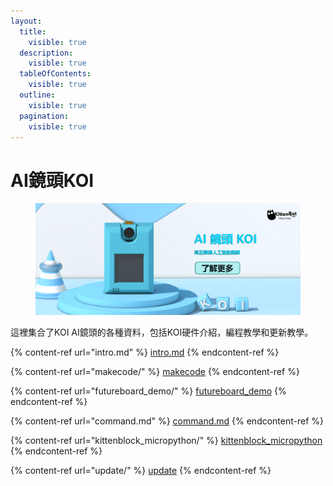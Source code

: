 ```yaml
---
layout:
  title:
    visible: true
  description:
    visible: true
  tableOfContents:
    visible: true
  outline:
    visible: true
  pagination:
    visible: true
---
```


# AI鏡頭KOI

<figure><img src="../../.gitbook/assets/koi.png" alt=""><figcaption></figcaption></figure>

這裡集合了KOI AI鏡頭的各種資料，包括KOI硬件介紹，編程教學和更新教學。

{% content-ref url="intro.md" %}
[intro.md](intro.md)
{% endcontent-ref %}

{% content-ref url="makecode/" %}
[makecode](makecode/)
{% endcontent-ref %}

{% content-ref url="futureboard_demo/" %}
[futureboard\_demo](futureboard\_demo/)
{% endcontent-ref %}

{% content-ref url="command.md" %}
[command.md](command.md)
{% endcontent-ref %}

{% content-ref url="kittenblock_micropython/" %}
[kittenblock\_micropython](kittenblock\_micropython/)
{% endcontent-ref %}

{% content-ref url="update/" %}
[update](update/)
{% endcontent-ref %}
